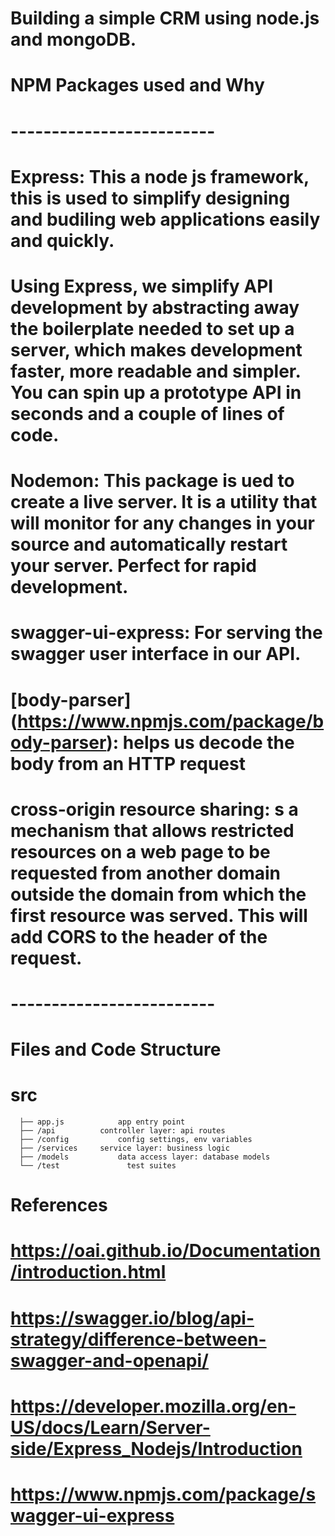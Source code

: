 # Building a simple CRM using node.js and mongoDB. 

# NPM Packages used and Why
# -------------------------


# Express: This a node js framework, this is used to simplify designing and budiling web applications easily and quickly.
# Using Express, we simplify API development by abstracting away the boilerplate needed to set up a server, which makes development faster, more readable and simpler. You can spin up a prototype API in seconds and a couple of lines of code.
# Nodemon: This package is ued to create a live server. It is a utility that will monitor for any changes in your source and automatically restart your server. Perfect for rapid development.

# swagger-ui-express: For serving the swagger user interface in our API.

# [body-parser] (https://www.npmjs.com/package/body-parser): helps us decode the body from an HTTP request

# cross-origin resource sharing: s a mechanism that allows restricted resources on a web page to be requested from another domain outside the domain from which the first resource was served. This will add CORS to the header of the request.
# -------------------------

# Files and Code Structure
   # src
      ├── app.js			app entry point
      ├── /api			controller layer: api routes
      ├── /config			config settings, env variables
      ├── /services		service layer: business logic
      ├── /models			data access layer: database models	
      └── /test               test suites

# References

# https://oai.github.io/Documentation/introduction.html
# https://swagger.io/blog/api-strategy/difference-between-swagger-and-openapi/

# https://developer.mozilla.org/en-US/docs/Learn/Server-side/Express_Nodejs/Introduction
# https://www.npmjs.com/package/swagger-ui-express
